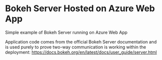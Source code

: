 # Bokeh Server Hosted on Azure Web App

Simple example of Bokeh Server running on Azure Web App

Application code comes from the official Bokeh Server documentation and is used purely to prove two-way communication is working within the deployment: https://docs.bokeh.org/en/latest/docs/user_guide/server.html